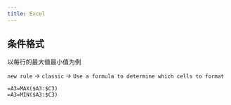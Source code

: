 ```yaml
---
title: Excel
---
```



## 条件格式

以每行的最大值最小值为例

`new rule` -> `classic` -> `Use a formula to determine which cells to format`

```text
=A3=MAX($A3:$C3)
=A3=MIN($A3:$C3)
```